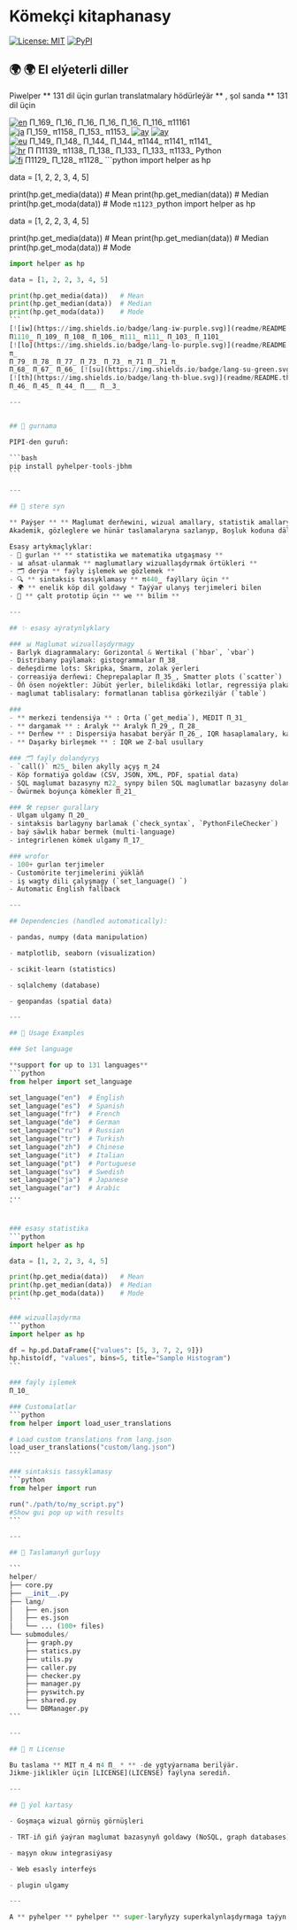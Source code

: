# Kömekçi kitaphanasy

[![License: MIT](https://img.shields.io/badge/License-MIT-yellow.svg)](LICENSE) [![PyPI](https://img.shields.io/pypi/v/pyhelper-tools-jbhm?style=for-the-badge&label=PyPI&color=blue)](https://pypi.org/project/pyhelper-tools-jbhm/)

## 🌍 🌍 El elýeterli diller

Piwelper ** 131 dil üçin gurlan translatmalary hödürleýär ** , şol sanda ** 131 dil üçin

[![en](https://img.shields.io/badge/lang-en-red.svg)](readme/README.md) Π_169_ Π_16_ Π_16_ Π_16_ Π_16_ Π_116_ π11161  
[![ja](https://img.shields.io/badge/lang-ja-red.svg)](readme/README.ja.md) Π_159_ π1158_ Π_153_ π1153_ [![ay](https://img.shields.io/badge/lang-ay-brown.svg)](readme/README.ay.md) [![ay](https://img.shields.io/badge/lang-ay-brown.svg)](readme/README.ay.md)  
[![eu](https://img.shields.io/badge/lang-eu-pink.svg)](readme/README.eu.md) Π_149_ Π_148_ Π_144_ Π_144_ π1144_ π1141_ π1141_  
[![hr](https://img.shields.io/badge/lang-hr-blue.svg)](readme/README.hr.md) Π Π1139_ π1138_ Π_138_ Π_133_ Π_133_ π1133_ Python  
[![fi](https://img.shields.io/badge/lang-fi-blue.svg)](readme/README.fi.md) Π1129_ Π_128_ π1128_ ```python
import helper as hp

data = [1, 2, 2, 3, 4, 5]

print(hp.get_media(data))   # Mean
print(hp.get_median(data))  # Median
print(hp.get_moda(data))    # Mode
``` π1123_ ```python
import helper as hp

data = [1, 2, 2, 3, 4, 5]

print(hp.get_media(data))   # Mean
print(hp.get_median(data))  # Median
print(hp.get_moda(data))    # Mode
``````python
import helper as hp

data = [1, 2, 2, 3, 4, 5]

print(hp.get_media(data))   # Mean
print(hp.get_median(data))  # Median
print(hp.get_moda(data))    # Mode
```  
[![iw](https://img.shields.io/badge/lang-iw-purple.svg)](readme/README.iw.md) Π111_ Π_118_ Π_118_ π114_ Π_111_ π111_ π111_ π111_ π111_  
Π1110_ Π_109_ Π_108_ Π_106_ π111_ π111_ Π_103_ Π_1101_  
[![lo](https://img.shields.io/badge/lang-lo-purple.svg)](readme/README.lo.md) Π Π Π Π_98_ Π_98_ [![lv](https://img.shields.io/badge/lang-lv-green.svg)](readme/README.lv.md) π_93 Π__9_ π_91 π_  
π_  
Π_79_ Π_78_ Π_77_ Π_73_ Π_73_ π_71 Π__71 π_  
Π_68_ Π_67_ Π_66_ [![su](https://img.shields.io/badge/lang-su-green.svg)](readme/README.su.md) Π_61_ π_61 Π_  
[![th](https://img.shields.io/badge/lang-th-blue.svg)](readme/README.th.md) Π_56_ Π_51_ Π_51_ Π_51_ Π__4_ Π__4_ License License [![vi](https://img.shields.io/badge/lang-vi-green.svg)](readme/README.vi.md)  
Π_46_ Π_45_ Π_44_ Π___ Π__3_

---


## 🚀 gurnama

PIPI-den guruň:

```bash
pip install pyhelper-tools-jbhm
```

---

## 📖 stere syn

** Paýşer ** ** Maglumat derňewini, wizual amallary, statistik amallary we peýdalylyk üçin niýetlenen vilmiki Π_41_ gurallar toplumy  
Akademik, gözleglere we hünär taslamalaryna sazlanyp, Boşluk koduna däl-de, düşünjelere ünsi jemlemäge mümkinçilik berýär.

Esasy artykmaçlyklar:
- 🧮 gurlan ** ** statistika we matematika utgaşmasy **
- 📊 aňsat-ulanmak ** maglumatlary wizuallaşdyrmak örtükleri ** 
- 🗂 derýa ** faýly işlemek we gözlemek ** 
- 🔍 ** sintaksis tassyklamasy ** π440_ faýllary üçin **
- 🌍 ** enelik köp dil ​​goldawy * Taýýar ulanyş terjimeleri bilen
- 🚀 ** çalt prototip üçin ** we ** bilim ** 

---

## ✨ esasy aýratynlyklary

### 📊 Maglumat wizuallaşdyrmagy
- Barlyk diagrammalary: Gorizontal & Wertikal (`hbar`, `vbar`)  
- Distribany paýlamak: gistogrammalar Π_38_  
- deňeşdirme lots: Skripka, Smarm, zolak ýerleri  
- correasiýa derňewi: Cheprepalaplar Π_35_, Smatter plots (`scatter`)  
- Öň ösen noýektler: Jübüt ýerler, bilelikdäki lotlar, regressiýa plakatlary  
- maglumat tablisalary: formatlanan tablisa görkezilýär (`table`)  

###
- ** merkezi tendensiýa ** : Orta (`get_media`), MEDIT Π_31_  
- ** dargamak ** : Aralyk ** Aralyk Π_29_, Π_28_  
- ** Derňew ** : Dispersiýa hasabat berýär Π_26_, IQR hasaplamalary, kadalaşdyrmak, şertli üýtgetmek  
- ** Daşarky birleşmek ** : IQR we Z-bal usullary  

### 🗂️ faýly dolandyryş
- `call()` π25_ bilen akylly açyş π_24  
- Köp formatiýa goldaw (CSV, JSON, XML, PDF, spatial data)  
- SQL maglumat bazasyny π22_ synpy bilen SQL maglumatlar bazasyny dolandyrmak  
- Öwürmek boýunça kömekler Π_21_  

### 🛠️ repser gurallary
- Ulgam ulgamy Π_20_  
- sintaksis barlagyny barlamak (`check_syntax`, `PythonFileChecker`)  
- baý säwlik habar bermek (multi-language)  
- integrirlenen kömek ulgamy Π_17_  

### wrofor
- 100+ gurlan terjimeler  
- Customörite terjimelerini ýükläň  
- iş wagty dili çalyşmagy (`set_language() `)  
- Automatic English fallback  

---

## Dependencies (handled automatically):

- pandas, numpy (data manipulation)

- matplotlib, seaborn (visualization)

- scikit-learn (statistics)

- sqlalchemy (database)

- geopandas (spatial data)

---

## 🔧 Usage Examples

### Set language 

**support for up to 131 languages** 
```python
from helper import set_language

set_language("en")  # English
set_language("es")  # Spanish
set_language("fr")  # French
set_language("de")  # German
set_language("ru")  # Russian
set_language("tr")  # Turkish
set_language("zh")  # Chinese
set_language("it")  # Italian
set_language("pt")  # Portuguese
set_language("sv")  # Swedish
set_language("ja")  # Japanese
set_language("ar")  # Arabic
...
`


### esasy statistika
```python
import helper as hp

data = [1, 2, 2, 3, 4, 5]

print(hp.get_media(data))   # Mean
print(hp.get_median(data))  # Median
print(hp.get_moda(data))    # Mode
```

### wizuallaşdyrma
```python
import helper as hp

df = hp.pd.DataFrame({"values": [5, 3, 7, 2, 9]})
hp.histo(df, "values", bins=5, title="Sample Histogram")
```

### faýly işlemek
Π_10_

### Customalatlar
```python
from helper import load_user_translations

# Load custom translations from lang.json
load_user_translations("custom/lang.json")
```

### sintaksis tassyklamasy
```python
from helper import run

run("./path/to/my_script.py")
#Show gui pop up with results
```

---

## 📂 Taslamanyň gurluşy

```
helper/
├── core.py
├── __init__.py
├── lang/
│   ├── en.json
│   ├── es.json
│   └── ... (100+ files)
└── submodules/
    ├── graph.py
    ├── statics.py
    ├── utils.py
    ├── caller.py
    ├── checker.py
    ├── manager.py
    ├── pyswitch.py
    ├── shared.py
    └── DBManager.py
```

---

## 📜 π License

Bu taslama ** MIT π_4 π4 Π_ * ** -de ygtyýarnama berilýär.  
Jikme-jiklikler üçin [LICENSE](LICENSE) faýlyna serediň.

---

## 🔮 ýol kartasy

- Goşmaça wizual görnüş görnüşleri

- TRT-iň giň ýaýran maglumat bazasynyň goldawy (NoSQL, graph databases)

- maşyn okuw integrasiýasy

- Web esasly interfeýs

- plugin ulgamy

---

A ** pyhelper ** pyhelper ** super-laryňyzy superkalynlaşdyrmaga taýyn ** ? Şu gün gözleg başlaň!